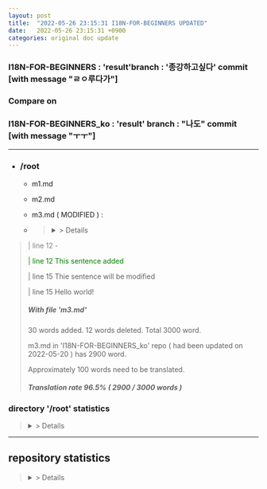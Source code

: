 ```yaml
---
layout: post
title:  "2022-05-26 23:15:31 I18N-FOR-BEGINNERS UPDATED"
date:   2022-05-26 23:15:31 +0900
categories: original doc update
---
```


### I18N-FOR-BEGINNERS : 'result'branch : '종강하고싶다' commit [with message "ㄹㅇ루다가"]
### Compare on 
### I18N-FOR-BEGINNERS_ko : 'result' branch : "나도" commit [with message "ㅜㅜ"]
---
* ### /root

  - m1.md 

  - m2.md 

  - m3.md ( MODIFIED ) : 
  - ><details> <summary> > Details </summary> <div markdown="1">
>
><span style="color:#808080">| line 12 - </span>
>  
><span style="color:#008000">| line 12 This sentence added </span>
>  
>
>| line 15 Thie sentence will be modified
>  
>| line 15 Hello world!
>  
>  
>##### With file 'm3.md'
>  
>  
>30 words added. 12 words deleted. Total 3000 word.
>  
>m3.md in 'I18N-FOR-BEGINNERS_ko' repo ( had been updated on 2022-05-20 ) has 2900 word.
>  
>Approximately 100 words need to be translated.
>  
>##### Translation rate 96.5% ( 2900 / 3000 words )
>
></div>
></details>

### directory '/root' statistics
><details> <summary> > Details 
></summary> <div markdown="1"
>
>### With directory '/root'
>  
>  
>300 words added. 12 words deleted. Total 6000 word.
>  
>/root in 'I18N-FOR-BEGINNERS_ko' repo ( had been updated on 2022-05-20 ) has 5900 word.
>  
>Approximately 100 words need to be translated.
>  
>##### Translation rate 98.5% ( 5900 / 6000 words )
></div>
></details>

---
## repository statistics
><details> <summary> > Details 
></summary> <div markdown="1"
>
>### With repo 'I18N-FOR-BEGINNERS'
>  
>  
>3000 words added. 1200 words deleted. Total 60000 word.
>  
>/root in 'I18N-FOR-BEGINNERS_ko' repo ( had been updated on 2022-05-20 ) has 59000 word.
>  
>Approximately 1000 words need to be translated.
>  
>##### Translation rate 98.5% ( 59000 / 60000 words )
></div>
></details>
